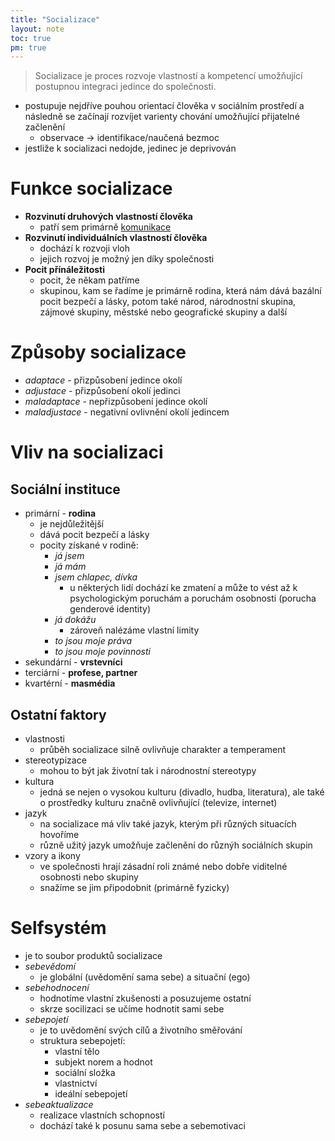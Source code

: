 ```yaml
---
title: "Socializace"
layout: note
toc: true
pm: true
---
```

> Socializace je proces rozvoje vlastností a kompetencí umožňující postupnou integraci jedince do společnosti.
- postupuje nejdříve pouhou orientací člověka v sociálním prostředí a následně se začínají rozvíjet varienty chování umožňující přijatelné začlenění
    - observace -> identifikace/naučená bezmoc
- jestliže k socializaci nedojde, jedinec je deprivován
# Funkce socializace
- **Rozvinutí druhových vlastností člověka**
    - patří sem primárně [komunikace](/notes/school/social-sciences/communication)
- **Rozvinutí individuálních vlastností člověka**
    - dochází k rozvoji vloh
    - jejich rozvoj je možný jen díky společnosti
- **Pocit přínáležitosti**
    - pocit, že někam patříme
    - skupinou, kam se řadíme je primárně rodina, která nám dává bazální pocit bezpečí a lásky, potom také národ, národnostní skupina, zájmové skupiny, městské nebo geografické skupiny a další
# Způsoby socializace
- _adaptace_ - přizpůsobení jedince okolí
- _adjustace_ - přizpůsobení okolí jedinci
- _maladaptace_ - nepřizpůsobení jedince okolí
- _maladjustace_ - negativní ovlivnění okolí jedincem
# Vliv na socializaci
## Sociální instituce
- primární - **rodina**
    - je nejdůležitější
    - dává pocit bezpečí a lásky
    - pocity získané v rodině:
        - _já jsem_
        - _já mám_
        - _jsem chlapec, dívka_
            - u některých lidí dochází ke zmatení a může to vést až k psychologickým poruchám a poruchám osobnosti (porucha genderové identity)
        - _já dokážu_
            - zároveň nalézáme vlastní limity
        - _to jsou moje práva_
        - _to jsou moje povinnosti_
- sekundární - **vrstevníci**
- terciární - **profese, partner**
- kvartérní - **masmédia**
## Ostatní faktory
- vlastnosti
    - průběh socializace silně ovlivňuje charakter a temperament
- stereotypizace
    - mohou to být jak životní tak i národnostní stereotypy
- kultura
    - jedná se nejen o vysokou kulturu (divadlo, hudba, literatura), ale také o prostředky kulturu značně ovlivňující (televize, internet)
- jazyk
    - na socializace má vliv také jazyk, kterým při různých situacích hovoříme
    - různě užitý jazyk umožňuje začlenění do různýh sociálních skupin
- vzory a ikony
    - ve společnosti hrají zásadní roli známé nebo dobře viditelné osobnosti nebo skupiny
    - snažíme se jim připodobnit (primárně fyzicky)
# Selfsystém
- je to soubor produktů socializace
- _sebevědomí_
    - je globální (uvědomění sama sebe) a situační (ego)
- _sebehodnocení_
    - hodnotíme vlastní zkušenosti a posuzujeme ostatní
    - skrze socilizaci se učíme hodnotit sami sebe
- _sebepojetí_
    - je to uvědomění svých cílů a životního směřování
    - struktura sebepojetí:
        - vlastní tělo
        - subjekt norem a hodnot
        - sociální složka
        - vlastnictví
        - ideální sebepojetí
- _sebeaktualizace_
    - realizace vlastních schopností
    - dochází také k posunu sama sebe a sebemotivaci